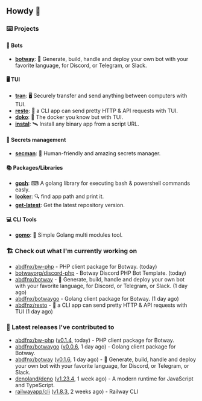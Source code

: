 ## Howdy 👋

### ⌨️ Projects

#### 🤖 Bots

- [**botway**](https://github.com/abdfnx/botway): 🤖 Generate, build, handle and deploy your own bot with your favorite language, for Discord, or Telegram, or Slack.

#### 🖥 TUI

- [**tran**](https://github.com/abdfnx/tran): 🖥 Securely transfer and send anything between computers with TUI.
- [**resto**](https://github.com/abdfnx/resto): 🔗 a CLI app can send pretty HTTP & API requests with TUI.
- [**doko**](https://github.com/abdfnx/doko): 🐳 The docker you know but with TUI.
- [**instal**](https://github.com/abdfnx/instal): 🛰️ Install any binary app from a script URL.

#### 🔐 Secrets management

- [**secman**](https://github.com/scmn-dev/secman): 👊 Human-friendly and amazing secrets manager.

#### 📚 Packages/Libraries

- [**gosh**](https://github.com/abdfnx/gosh): ⌨ A golang library for executing bash & powershell commands easly.
- [**looker**](https://github.com/abdfnx/looker): 🔍 find app path and print it.
- [**get-latest**](https://github.com/scmn-dev/get-latest): Get the latest repository version.

#### 💻 CLI Tools 

- [**gomo**](https://github.com/abdfnx/gomo): 📐 Simple Golang multi modules tool.

### 🏗️ Check out what I'm currently working on


- [abdfnx/bw-php](https://github.com/abdfnx/bw-php) - PHP client package for Botway. (today)
- [botwayorg/discord-php](https://github.com/botwayorg/discord-php) - Botway Discord PHP Bot Template. (today)
- [abdfnx/botway](https://github.com/abdfnx/botway) - 🤖 Generate, build, handle and deploy your own bot with your favorite language, for Discord, or Telegram, or Slack. (1 day ago)
- [abdfnx/botwaygo](https://github.com/abdfnx/botwaygo) - Golang client package for Botway. (1 day ago)
- [abdfnx/resto](https://github.com/abdfnx/resto) - 🔗 a CLI app can send pretty HTTP &amp; API requests with TUI (1 day ago)

### 🔭 Latest releases I've contributed to

- [abdfnx/bw-php](https://github.com/abdfnx/bw-php) ([v0.1.4](https://github.com/abdfnx/bw-php/releases/tag/v0.1.4), today) - PHP client package for Botway.
- [abdfnx/botwaygo](https://github.com/abdfnx/botwaygo) ([v0.0.6](https://github.com/abdfnx/botwaygo/releases/tag/v0.0.6), 1 day ago) - Golang client package for Botway.
- [abdfnx/botway](https://github.com/abdfnx/botway) ([v0.1.6](https://github.com/abdfnx/botway/releases/tag/v0.1.6), 1 day ago) - 🤖 Generate, build, handle and deploy your own bot with your favorite language, for Discord, or Telegram, or Slack.
- [denoland/deno](https://github.com/denoland/deno) ([v1.23.4](https://github.com/denoland/deno/releases/tag/v1.23.4), 1 week ago) - A modern runtime for JavaScript and TypeScript.
- [railwayapp/cli](https://github.com/railwayapp/cli) ([v1.8.3](https://github.com/railwayapp/cli/releases/tag/v1.8.3), 2 weeks ago) - Railway CLI
